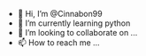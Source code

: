 - 👋 Hi, I’m @Cinnabon99
- 🌱 I’m currently learning python
- 💞️ I’m looking to collaborate on ...
- 📫 How to reach me ...

<!---
Cinnabon99/Cinnabon99 is a ✨ special ✨ repository because its `README.md` (this file) appears on your GitHub profile.
You can click the Preview link to take a look at your changes.
--->
